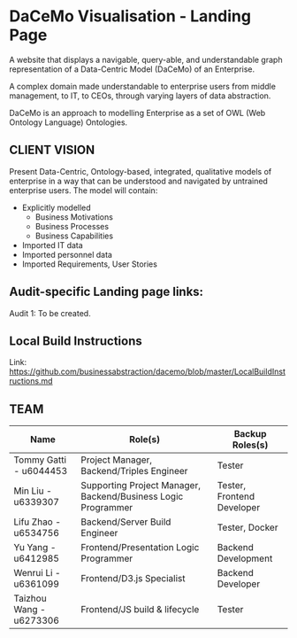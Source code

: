 # DaCeMo Visualisation - Landing Page
A website that displays a navigable, query-able, and understandable graph representation of a Data-Centric Model (DaCeMo) of an Enterprise.

A complex domain made understandable to enterprise users from middle management, to IT, to CEOs, through varying layers of data abstraction. 

DaCeMo is an approach to modelling Enterprise as a set of OWL (Web Ontology Language) Ontologies. 

## CLIENT VISION
Present Data-Centric, Ontology-based, integrated, qualitative models of enterprise in a way that can be understood and navigated by untrained enterprise users. The model will contain:

* Explicitly modelled
  - Business Motivations
  - Business Processes
  - Business Capabilities
* Imported IT data
* Imported personnel data
* Imported Requirements, User Stories

## Audit-specific Landing page links:
Audit 1: To be created.

## Local Build Instructions
Link: https://github.com/businessabstraction/dacemo/blob/master/LocalBuildInstructions.md
## TEAM
Name | Role(s) | Backup Roles(s)
--- | --- | --- |
Tommy Gatti - u6044453 | Project Manager, Backend/Triples Engineer | Tester
Min Liu - u6339307 | Supporting Project Manager, Backend/Business Logic Programmer | Tester, Frontend Developer
Lifu Zhao - u6534756 | Backend/Server Build Engineer | Tester, Docker
Yu Yang - u6412985 | Frontend/Presentation Logic Programmer | Backend Development
Wenrui Li - u6361099 | Frontend/D3.js Specialist | Backend Developer
Taizhou Wang - u6273306 | Frontend/JS build & lifecycle | Tester


